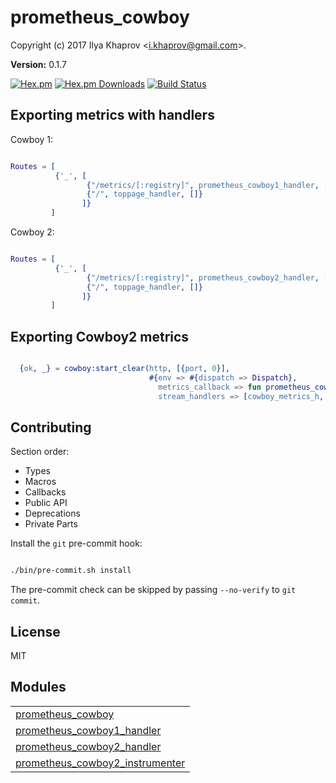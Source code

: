 

# prometheus_cowboy #

Copyright (c) 2017 Ilya Khaprov <<i.khaprov@gmail.com>>.

__Version:__ 0.1.7

[![Hex.pm][Hex badge]][Hex link]
[![Hex.pm Downloads][Hex downloads badge]][Hex link]
[![Build Status][Travis badge]][Travis link]

## Exporting metrics with handlers

Cowboy 1:

```erlang

Routes = [
          {'_', [
                 {"/metrics/[:registry]", prometheus_cowboy1_handler, []},
                 {"/", toppage_handler, []}
                ]}
         ]

```

Cowboy 2:

```erlang

Routes = [
          {'_', [
                 {"/metrics/[:registry]", prometheus_cowboy2_handler, []},
                 {"/", toppage_handler, []}
                ]}
         ]

```

## Exporting Cowboy2 metrics

```erlang

  {ok, _} = cowboy:start_clear(http, [{port, 0}],
                               #{env => #{dispatch => Dispatch},
                                 metrics_callback => fun prometheus_cowboy2_instrumenter:observe/1,
                                 stream_handlers => [cowboy_metrics_h, cowboy_stream_h]})

```

## Contributing

Section order:

- Types
- Macros
- Callbacks
- Public API
- Deprecations
- Private Parts

Install the `git` pre-commit hook:

```bash

./bin/pre-commit.sh install

```

The pre-commit check can be skipped by passing `--no-verify` to `git commit`.

## License

MIT

[Hex badge]: https://img.shields.io/hexpm/v/prometheus_cowboy.svg?maxAge=2592000?style=plastic
[Hex link]: https://hex.pm/packages/prometheus_cowboy
[Hex downloads badge]: https://img.shields.io/hexpm/dt/prometheus_cowboy.svg?maxAge=2592000
[Travis badge]: https://travis-ci.org/deadtrickster/prometheus-cowboy.svg?branch=version-3
[Travis link]: https://travis-ci.org/deadtrickster/prometheus-cowboy
[Coveralls badge]: https://coveralls.io/repos/github/deadtrickster/prometheus-cowboy/badge.svg?branch=master
[Coveralls link]: https://coveralls.io/github/deadtrickster/prometheus-cowboy?branch=master


## Modules ##


<table width="100%" border="0" summary="list of modules">
<tr><td><a href="https://github.com/deadtrickster/prometheus-cowboy/blob/master/doc/prometheus_cowboy.md" class="module">prometheus_cowboy</a></td></tr>
<tr><td><a href="https://github.com/deadtrickster/prometheus-cowboy/blob/master/doc/prometheus_cowboy1_handler.md" class="module">prometheus_cowboy1_handler</a></td></tr>
<tr><td><a href="https://github.com/deadtrickster/prometheus-cowboy/blob/master/doc/prometheus_cowboy2_handler.md" class="module">prometheus_cowboy2_handler</a></td></tr>
<tr><td><a href="https://github.com/deadtrickster/prometheus-cowboy/blob/master/doc/prometheus_cowboy2_instrumenter.md" class="module">prometheus_cowboy2_instrumenter</a></td></tr></table>

